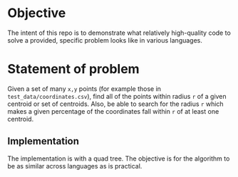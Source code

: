 # Objective
The intent of this repo is to demonstrate what relatively high-quality code to
solve a provided, specific problem looks like in various languages.
# Statement of problem
Given a set of many `x,y` points (for example those in
`test_data/coordinates.csv`), find all of the points within radius `r` of a
given centroid or set of centroids.  Also, be able to search for the radius `r`
which makes a given percentage of the coordinates fall within `r` of at least
one centroid.
## Implementation
The implementation is with a quad tree.  The objective is for the algorithm to
be as similar across languages as is practical.
